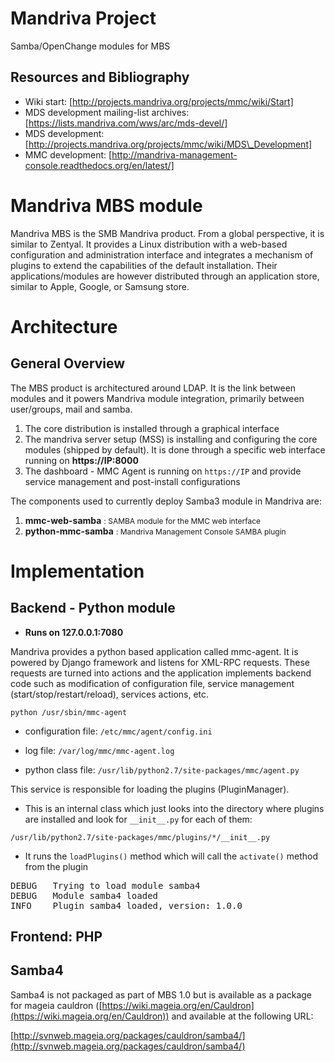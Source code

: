 # Mandriva Project

Samba/OpenChange modules for MBS

## Resources and Bibliography

* Wiki start: [http://projects.mandriva.org/projects/mmc/wiki/Start]
* MDS development mailing-list archives: [https://lists.mandriva.com/wws/arc/mds-devel/]
* MDS development: [http://projects.mandriva.org/projects/mmc/wiki/MDS\_Development]
* MMC development: [http://mandriva-management-console.readthedocs.org/en/latest/]

# Mandriva MBS module 

Mandriva MBS is the SMB Mandriva product. From a global perspective, it is similar to Zentyal. It provides a Linux distribution with a web-based configuration and administration interface and integrates a mechanism of plugins to extend the capabilities of the default installation. Their applications/modules are however distributed through an application store, similar to Apple, Google, or Samsung store.

# Architecture 

## General Overview 

The MBS product is architectured around LDAP. It is the link between modules and it powers Mandriva module integration, primarily between user/groups, mail and samba.



1. The core distribution is installed through a graphical interface
2. The mandriva server setup (MSS) is installing and configuring the core modules (shipped by default). It is done through a specific web interface running on **https://IP:8000**
3. The dashboard - MMC Agent is running on `https://IP` and provide service management and post-install configurations



The components used to currently deploy Samba3 module in Mandriva are:

1. **mmc-web-samba** <span style="font-size: 12px;">: SAMBA module for the MMC web interface</span>
2. **python-mmc-samba** <span style="font-size: 12px;">: Mandriva Management Console SAMBA plugin</span>

# Implementation 

## Backend - Python module 

* **Runs on 127.0.0.1:7080**

Mandriva provides a python based application called mmc-agent. It is powered by Django framework and listens for XML-RPC requests. These requests are turned into actions and the application implements backend code such as modification of configuration file, service management (start/stop/restart/reload), services actions, etc.

`python /usr/sbin/mmc-agent`

* configuration file: `/etc/mmc/agent/config.ini`

* log file: `/var/log/mmc/mmc-agent.log`

* python class file: `/usr/lib/python2.7/site-packages/mmc/agent.py`

This service is responsible for loading the plugins (PluginManager).

* This is an internal class which just looks into the directory where plugins are installed and look for `__init__.py` for each of them:

`/usr/lib/python2.7/site-packages/mmc/plugins/*/__init__.py`

* It runs the `loadPlugins()` method which will call the `activate()` method from the plugin

<pre>
DEBUG   Trying to load module samba4
DEBUG   Module samba4 loaded
INFO    Plugin samba4 loaded, version: 1.0.0
</pre>


## Frontend: PHP 

## Samba4 

Samba4 is not packaged as part of MBS 1.0 but is available as a package for mageia cauldron ([https://wiki.mageia.org/en/Cauldron](https://wiki.mageia.org/en/Cauldron)) and available at the following URL:

[http://svnweb.mageia.org/packages/cauldron/samba4/](http://svnweb.mageia.org/packages/cauldron/samba4/)

